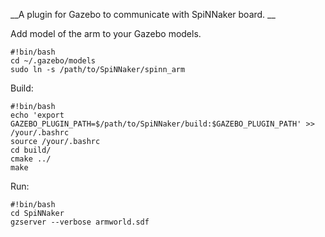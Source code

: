 __A plugin for Gazebo to communicate with SpiNNaker board. __

Add model of the arm to your Gazebo models.
```
#!bin/bash
cd ~/.gazebo/models
sudo ln -s /path/to/SpiNNaker/spinn_arm
```

Build:
```
#!bin/bash
echo 'export GAZEBO_PLUGIN_PATH=$/path/to/SpiNNaker/build:$GAZEBO_PLUGIN_PATH' >> /your/.bashrc
source /your/.bashrc
cd build/
cmake ../
make
```

Run:
```
#!bin/bash
cd SpiNNaker
gzserver --verbose armworld.sdf
```

